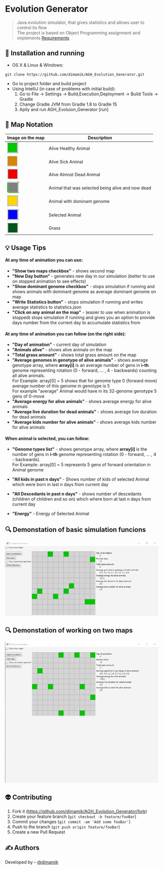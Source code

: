 # Evolution Generator
> Java evolution simulator, that gives statistics and allows user to control its flow
> <br> The project is based on Object Programming assignment and implements [Requirements] 



## 🔨 Installation and running


* OS X & Linux & Windows:

```git
git clone https://github.com/dimamik/AGH_Evolution_Generator.git
```

* Go to project folder and build project
 * Using IntelliJ (in case of problems with initial build):
   1. Go to File -> Settings -> Build,Execution,Deployment -> Build Tools -> Gradle 
   2. Change Gradle JVM from Gradle 1.8 to Gradle 15
   3. Aplly and run AGH_Evoluion_Generator [run]


## 📝 Map Notation

| Image on the map  | Description |
| --- | --- |
| ![alive](images\alive_animal.png)  | Alive Healthy Animal  |
| ![alive](images\alive_sick_animal.png)  | Alive Sick Animal  |
| ![alive](images\almost_dead_animal.png)  | Alive Almost Dead Animal |
| ![alive](images\dead_selected.png)  | Animal that was selected being alive and now dead | 
| ![alive](images\dominant_genome_animal.png)  | Animal with dominant genome | 
| ![alive](images\selected_animal.png)  | Selected Animal | 
| ![alive](images\grass.png)  | Grass | 


## 💡 Usage Tips

#### At any time of animation you can use:

* <b>"Show two maps checkbox"</b> - shows second map
* <b> "New Day button" </b>- generates new day in our simulation (better to use on stopped animation to see effects)
* <b> "Show dominant genome checkbox"</b> - stops simulation if running and shows animals with dominant genome as average dominant genome on map
* <b>"Write Statistics button"</b> - stops simulation if running and writes average statistics to statistics.json 
* <b> "Click on any animal on the map"</b> - (easier to use when animation is stopped) stops simulation if running and gives you an option to provide days number from the current day to accumulate statistics from 

#### At any time of animation you can follow (on the right side):

* <b>"Day of animation"</b> - current day of simulation
* <b> "Animals alive" </b>- shows alive animals on the map
* <b> "Total grass amount" </b>- shows total grass amount on the map
* <b> "Average genomes in genotype of alive animals" </b>- shows average genotype array, where <b>array[i]</b> is an average number of gens in <b>i-th</b> genome representing rotation (0 - forward, ... , 4 - backwards) counting all alive animals. <br> For
Example:
array[0] = 5 shows that for genome type 0 (forward move) average number of this genome in genotype is 5 <br>
For example "average" Animal would have in its 32-genome genotype 5 gens of 0-move
* <b> "Average energy for alive animals" </b>- shows average energy for alive animals
* <b> "Average live duration for dead animals" </b>- shows average live duration for dead animals
* <b> "Average kids number for alive animals" </b>- shows average kids number for alive animals


#### When animal is selected, you can follow:

* <b>"Genome types list"</b> - shows genotype array, where <b>array[i]</b> is the number of gens in <b>i-th</b> genome representing rotation (0 - forward, ... , 4 - backwards).<br> For
Example:
array[0] = 5 represents 5 gens of forward orientation in Animal genome

* <b> "All kids in past n days" </b>- Shows number of kids of selected Animal which were born in last n days from current day
* <b> "All Descedants in past n days"</b> - shows number of descedants (children of children and so on) which where born at last n days from current day
* <b>"Energy"</b> - Energy of Selected Animal 


## 🔍 Demonstation of basic simulation funcions
![demonstation]
## 🔍 Demonstation of working on two maps
![two_maps_demonstration]

## 👽 Contributing

1. Fork it (<https://github.com/dimamik/AGH_Evolution_Generator/fork>)
2. Create your feature branch (`git checkout -b feature/fooBar`)
3. Commit your changes (`git commit -am 'Add some fooBar'`)
4. Push to the branch (`git push origin feature/fooBar`)
5. Create a new Pull Request

## ✍️  Authors

Developed by – [@dimamik](https://github.com/dimamik) 

<!-- Markdown link & img dfn's -->
[two_maps_demonstration]: images/two_maps.gif
[demonstation]: images/basics.gif
[Requirements]: https://github.com/apohllo/obiektowe-lab/tree/master/lab8
[npm-image]: https://img.shields.io/npm/v/datadog-metrics.svg?style=flat-square
[npm-url]: https://npmjs.org/package/datadog-metrics
[npm-downloads]: https://img.shields.io/npm/dm/datadog-metrics.svg?style=flat-square
[travis-image]: https://img.shields.io/travis/dbader/node-datadog-metrics/master.svg?style=flat-square
[travis-url]: https://travis-ci.org/dbader/node-datadog-metrics
[wiki]: https://github.com/yourname/yourproject/wiki
